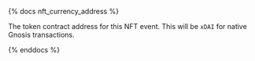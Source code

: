 {% docs nft_currency_address %}

The token contract address for this NFT event. This will be `xDAI` for native Gnosis transactions. 

{% enddocs %}